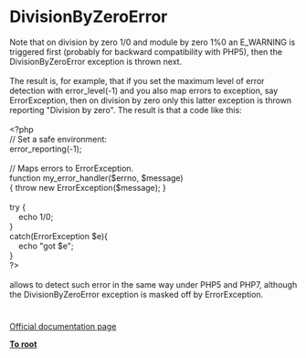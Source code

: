 # DivisionByZeroError




<div class="phpcode"><span class="html">
Note that on division by zero 1/0 and module by zero 1%0 an E_WARNING is triggered first (probably for backward compatibility with PHP5), then the DivisionByZeroError exception is thrown next.<br><br>The result is, for example, that if you set the maximum level of error detection with error_level(-1) and you also map errors to exception, say ErrorException, then on division by zero only this latter exception is thrown reporting &quot;Division by zero&quot;. The result is that a code like this:<br><br><span class="default">&lt;?php<br></span><span class="comment">// Set a safe environment:<br></span><span class="default">error_reporting</span><span class="keyword">(-</span><span class="default">1</span><span class="keyword">);<br><br></span><span class="comment">// Maps errors to ErrorException.<br></span><span class="keyword">function </span><span class="default">my_error_handler</span><span class="keyword">(</span><span class="default">$errno</span><span class="keyword">, </span><span class="default">$message</span><span class="keyword">)<br>{ throw new </span><span class="default">ErrorException</span><span class="keyword">(</span><span class="default">$message</span><span class="keyword">); }<br><br>try {<br>&#xA0; &#xA0; echo </span><span class="default">1</span><span class="keyword">/</span><span class="default">0</span><span class="keyword">;<br>}<br>catch(</span><span class="default">ErrorException $e</span><span class="keyword">){<br>&#xA0; &#xA0; echo </span><span class="string">&quot;got </span><span class="default">$e</span><span class="string">&quot;</span><span class="keyword">;<br>}<br></span><span class="default">?&gt;<br></span><br>allows to detect such error in the same way under PHP5 and PHP7, although the DivisionByZeroError exception is masked off by ErrorException.</span>
</div>
  

#

[Official documentation page](https://www.php.net/manual/en/class.divisionbyzeroerror.php)

**[To root](/README.md)**